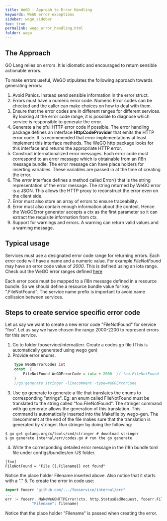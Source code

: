 ```yaml
---
title: WeGO - Approah to Error Handling
keywords: WeGO error exceptions
sidebar: wego_sidebar
toc: true
permalink: wego_error_handling.html
folder: wego
---
```

## The Approach
GO Lang relies on errors. It is idiomatic and encouraged to return sensible actionable errors. 

To make errors useful, WeGO stipulates the following approach towards generating errors:
1. Avoid Panics. Instead send sensible information in the error struct.
2. Errors must have a numeric error code. Numeric Error codes can be checked and the caller can make choices on how to deal with them. 
3. Ensure that the error codes are in different ranges for different services. By looking at the error code range, it is possible to diagnose which service is responsible to generate the error.
4. Generate a helpful HTTP error code if possible. The error handling package defines an interface __HttpCodeProvider__ that emits the HTTP error code. It is recommended that error implementations at least implement this interface methods. The WeGO http package looks for this interface and returns the appropriate HTTP error.
5. Construct internationalized error messages. Each error code must correspond to an error message which is obtainable from an i18n message bundle. The error message can have place holders for inserting variables. These variables are passed in at the time of creating the error.
6. The _error_ interface defines a method called Error() that is the string representation of the error message. The string returned by WeGO error is a JSON. This allows the HTTP proxy to reconstruct the error even on the client side. 
7. Error must also store an array of errors to ensure traceability. 
8. Error must also contain enough information about the context. Hence the WeGOError generator accepts a ctx as the first parameter so it can extract the requisite information from ctx.
9. Support for warnings and errors. A warning can return valid values and a warning message.

## Typical usage
Services must use a designated error code range for returning errors. Each error code will have a name and a numeric value. For example _FileNotFound_ may have an error code value of _2000_. This is defined using an iota range. Check out the WeGO error ranges defined [here](github.com/agorago/wego/internal/err/blob/master/codes.go)

Each error code must be mapped to a i18n message defined in a resource bundle. So we should define a resource bundle value for key "<service name>.FileNotFound". The service name prefix is important to avoid name collission between services.

## Steps to create service specific error code
Let us say we want to create a new error code "FileNotFound" for service "foo". Let us say we have chosen the range 2000-2200 to represent errors for this service.
1. Go to folder fooservice/internal/err. Create a codes.go file (This is automatically generated using wego gen)
2. Provide error enums. 
```go
    type WeGOErrorCodes int
    const  {
        FileNotFound WeGOErrorCode = iota + 2000  // foo.FileNotFound
    }
    //go:generate stringer -linecomment -type=WeGOErrorCode
```
3. Use go generate to generate a file that translates the enums to corresponding "strings". Eg: an enum called FileNotFound must be translated to the string called "foo.FileNotFound". The stringer command with go generate allows the generation of this translation. This command is automatically inserted into the Makefile by wego-gen. The linecomment at the end of the file makes sure that the translation is generated  by stringer. Run stringer by doing the following:
```
$ go get golang.org/x/tools/cmd/stringer # download stringer
$ go generate internal/err/codes.go # run the go generate 
```

4. Write the corresponding detailed error message in the i18n bundle toml file under configs/bundles/en-US folder.
```
[foo]
FileNotFound = "File {{.Filename}} not found"
```
Notice the place holder Filename inserted above. Also notice that it starts with a "."
5. To create the error in code use:
```go
import fooerr "github.com/.../fooservice/internal/err"
...
err := fooerr. MakeWeGOHTTPError(ctx, http.StatusBadRequest, fooerr.FileNotFound, map[string]interface{}{
			"Filename": filename}
```
Notice that the place holder "Filename" is passed when creating the error.




